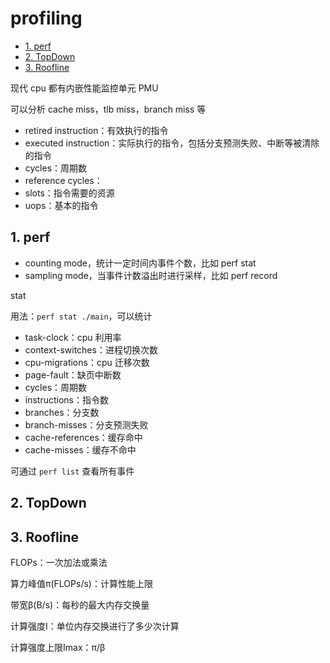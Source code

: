 # profiling

- [1. perf](#1-perf)
- [2. TopDown](#2-topdown)
- [3. Roofline](#3-roofline)

现代 cpu 都有内嵌性能监控单元 PMU

可以分析 cache miss，tlb miss，branch miss 等

- retired instruction：有效执行的指令
- executed instruction：实际执行的指令，包括分支预测失败、中断等被清除的指令
- cycles：周期数
- reference cycles：
- slots：指令需要的资源
- uops：基本的指令

## 1. perf

- counting mode，统计一定时间内事件个数，比如 perf stat
- sampling mode，当事件计数溢出时进行采样，比如 perf record

stat

用法：`perf stat ./main`，可以统计

- task-clock：cpu 利用率
- context-switches：进程切换次数
- cpu-migrations：cpu 迁移次数
- page-fault：缺页中断数
- cycles：周期数
- instructions：指令数
- branches：分支数
- branch-misses：分支预测失败
- cache-references：缓存命中
- cache-misses：缓存不命中

可通过 `perf list` 查看所有事件

## 2. TopDown

## 3. Roofline

FLOPs：一次加法或乘法

算力峰值π(FLOPs/s)：计算性能上限

带宽β(B/s)：每秒的最大内存交换量

计算强度I：单位内存交换进行了多少次计算

计算强度上限Imax：π/β
